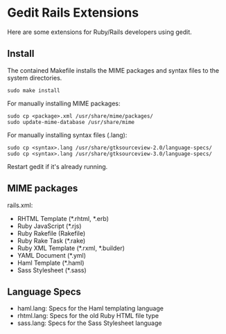 # Gedit Rails Extensions

Here are some extensions for Ruby/Rails developers using gedit.


## Install

The contained Makefile installs the MIME packages and syntax files to the system directories.

    sudo make install

For manually installing MIME packages:

    sudo cp <package>.xml /usr/share/mime/packages/
    sudo update-mime-database /usr/share/mime
 
For manually installing syntax files (.lang):

    sudo cp <syntax>.lang /usr/share/gtksourceview-2.0/language-specs/
    sudo cp <syntax>.lang /usr/share/gtksourceview-3.0/language-specs/

Restart gedit if it's already running.


## MIME packages

rails.xml:

- RHTML Template (*.rhtml, *.erb)
- Ruby JavaScript (*.rjs)
- Ruby Rakefile (Rakefile)
- Ruby Rake Task (*.rake)
- Ruby XML Template (*.rxml, *.builder)
- YAML Document (*.yml)
- Haml Template (*.haml)
- Sass Stylesheet (*.sass)


## Language Specs

- haml.lang: Specs for the Haml templating language
- rhtml.lang: Specs for the old Ruby HTML file type
- sass.lang: Specs for the Sass Stylesheet language 
